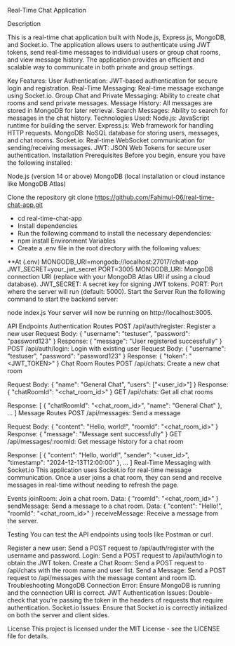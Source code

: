 Real-Time Chat Application

Description

This is a real-time chat application built with Node.js, Express.js, MongoDB, and Socket.io. The application allows users to authenticate using JWT tokens, send real-time messages to individual users or group chat rooms, and view message history. The application provides an efficient and scalable way to communicate in both private and group settings.

Key Features:
User Authentication: JWT-based authentication for secure login and registration.
Real-Time Messaging: Real-time message exchange using Socket.io.
Group Chat and Private Messaging: Ability to create chat rooms and send private messages.
Message History: All messages are stored in MongoDB for later retrieval.
Search Messages: Ability to search for messages in the chat history.
Technologies Used:
Node.js: JavaScript runtime for building the server.
Express.js: Web framework for handling HTTP requests.
MongoDB: NoSQL database for storing users, messages, and chat rooms.
Socket.io: Real-time WebSocket communication for sending/receiving messages.
JWT: JSON Web Tokens for secure user authentication.
Installation
Prerequisites
Before you begin, ensure you have the following installed:

Node.js (version 14 or above)
MongoDB (local installation or cloud instance like MongoDB Atlas)

Clone the repository
git clone https://github.com/Fahimul-06/real-time-chat-app.git
* cd real-time-chat-app
* Install dependencies
* Run the following command to install the necessary dependencies:
* npm install
  Environment Variables
* Create a .env file in the root directory with the following values:

**At (.env)
MONGODB_URI=mongodb://localhost:27017/chat-app
JWT_SECRET=your_jwt_secret
PORT=3005
MONGODB_URI: MongoDB connection URI (replace with your MongoDB Atlas URI if using a cloud database).
JWT_SECRET: A secret key for signing JWT tokens.
PORT: Port where the server will run (default: 5000).
Start the Server
Run the following command to start the backend server:


node index.js
Your server will now be running on http://localhost:3005.

API Endpoints
Authentication Routes
POST /api/auth/register: Register a new user
Request Body: { "username": "testuser", "password": "password123" }
Response: { "message": "User registered successfully" }
POST /api/auth/login: Login with existing user
Request Body: { "username": "testuser", "password": "password123" }
Response: { "token": "<JWT_TOKEN>" }
Chat Room Routes
POST /api/chats: Create a new chat room

Request Body: { "name": "General Chat", "users": ["<user_id>"] }
Response: { "chatRoomId": "<chat_room_id>" }
GET /api/chats: Get all chat rooms

Response: [ { "chatRoomId": "<chat_room_id>", "name": "General Chat" }, ... ]
Message Routes
POST /api/messages: Send a message

Request Body: { "content": "Hello, world!", "roomId": "<chat_room_id>" }
Response: { "message": "Message sent successfully" }
GET /api/messages/:roomId: Get message history for a chat room

Response: [ { "content": "Hello, world!", "sender": "<user_id>", "timestamp": "2024-12-13T12:00:00" }, ... ]
Real-Time Messaging with Socket.io
This application uses Socket.io for real-time message communication. Once a user joins a chat room, they can send and receive messages in real-time without needing to refresh the page.

Events
joinRoom: Join a chat room.
Data: { "roomId": "<chat_room_id>" }
sendMessage: Send a message to a chat room.
Data: { "content": "Hello!", "roomId": "<chat_room_id>" }
receiveMessage: Receive a message from the server.

Testing
You can test the API endpoints using tools like Postman or curl.

Register a new user: Send a POST request to /api/auth/register with the username and password.
Login: Send a POST request to /api/auth/login to obtain the JWT token.
Create a Chat Room: Send a POST request to /api/chats with the room name and user list.
Send a Message: Send a POST request to /api/messages with the message content and room ID.
Troubleshooting
MongoDB Connection Error: Ensure MongoDB is running and the connection URI is correct.
JWT Authentication Issues: Double-check that you’re passing the token in the headers of requests that require authentication.
Socket.io Issues: Ensure that Socket.io is correctly initialized on both the server and client sides.

License
This project is licensed under the MIT License - see the LICENSE file for details.
